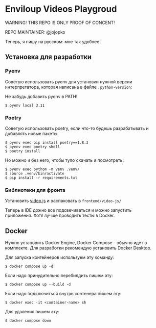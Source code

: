 # Enviloup Videos Playgroud

WARNING! THIS REPO IS ONLY PROOF OF CONCENT!

REPO MAINTAINER: @jojopko

Теперь, я пишу на русском: мне так удобнее.

## Установка для разработки

### Pyenv

Советую использовать pyenv для установки нужной версии интерпретатора,
которая написана в файле `.python-version`:

Не забудь добавить pyenv в PATH!

```shell
$ pyenv local 3.11
```

### Poetry

Советую использовать poetry, если что-то будешь разрабатывать и добавлять новые пакеты:

```shell
$ pyenv exec pip install poetry==1.8.3
$ pyenv exec poetry shell
$ poetry install
```

Но можно и без него, чтобы тупо скачать и посмотреть:

```shell
$ pyenv exec pythom -m venv .venv/
$ source .venv/bin/activate
$ pip install -r requirements.txt
```

### Библиотеки для фронта

Установить [video.js](https://github.com/videojs/video.js/releases/tag/v8.17.3) 
и распаковать в `frontend/video-js/`

Теперь в IDE дожно все подсвечиваться и можно запустить приложения. Хотя лучше
проводить тесты в Docker. 

## Docker

Нужно установить Docker Engine, Docker Compose - обычно идет в комплекте.
Для разработки рекомендую установить Docker Desktop.

Для запуска контейнеров используем эту команду:

```shell
$ docker compose up -d
```

Если надо принудительно перебилдить пишем эту:

```shell
$ docker compose up --build -d
```

Если надо подключиться внутрь контенера пишем эту:

```shell
$ docker exec -it <container-name> sh
```

Для удаления пишем эту:

```shell
$ docker compose down
```
